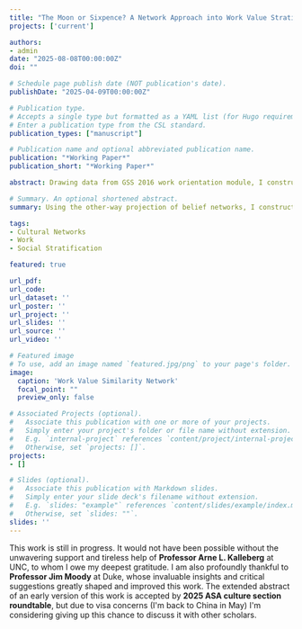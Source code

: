 ```yaml
---
title: "The Moon or Sixpence? A Network Approach into Work Value Stratification"
projects: ['current']

authors:
- admin
date: "2025-08-08T00:00:00Z"
doi: ""

# Schedule page publish date (NOT publication's date).
publishDate: "2025-04-09T00:00:00Z"

# Publication type.
# Accepts a single type but formatted as a YAML list (for Hugo requirements).
# Enter a publication type from the CSL standard.
publication_types: ["manuscript"]

# Publication name and optional abbreviated publication name.
publication: "*Working Paper*"
publication_short: "*Working Paper*"

abstract: Drawing data from GSS 2016 work orientation module, I construct a work value similarity network. Using exponential family random graph models (ERGMs), I infer the stratification structure of work values and its socio-demographic causes. Further, with the distance matrix I develop a Relative Value Stance variable to measure one's relative position in this cultural/value spectrum in respect of their distance to their own ingrained class culture and their upward affinity. My preliminary findings is that the logic lower- and working-class people recognize and make use of work value is distinct from middle- and upper-class people, probably determined by some aspects of social structure.

# Summary. An optional shortened abstract.
summary: Using the other-way projection of belief networks, I construct a work value similarity network, in which I can observe the stratification structure of work values and extract every node's relative position in the value spectrum. I try to explain the detailed mechanisms behind them.

tags:
- Cultural Networks
- Work
- Social Stratification

featured: true

url_pdf: 
url_code: 
url_dataset: ''
url_poster: ''
url_project: ''
url_slides: ''
url_source: ''
url_video: ''

# Featured image
# To use, add an image named `featured.jpg/png` to your page's folder. 
image:
  caption: 'Work Value Similarity Network'
  focal_point: ""
  preview_only: false

# Associated Projects (optional).
#   Associate this publication with one or more of your projects.
#   Simply enter your project's folder or file name without extension.
#   E.g. `internal-project` references `content/project/internal-project/index.md`.
#   Otherwise, set `projects: []`.
projects:
- []

# Slides (optional).
#   Associate this publication with Markdown slides.
#   Simply enter your slide deck's filename without extension.
#   E.g. `slides: "example"` references `content/slides/example/index.md`.
#   Otherwise, set `slides: ""`.
slides: ''
---
```


This work is still in progress. It would not have been possible without the unwavering support and tireless help of **Professor Arne L. Kalleberg** at UNC, to whom I owe my deepest gratitude. I am also profoundly thankful to **Professor Jim Moody** at Duke, whose invaluable insights and critical suggestions greatly shaped and improved this work. The extended abstract of an early version of this work is accepted by **2025 ASA culture section roundtable**, but due to visa concerns (I'm back to China in May) I'm considering giving up this chance to discuss it with other scholars.
